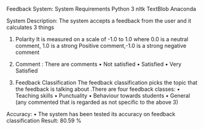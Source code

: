 Feedback System:
System Requirements
Python 3
nltk
TextBlob
Anaconda

System Description:
The system accepts a feedback from the user and it calculates 3 things 
1.	Polarity
It is measured on a scale of -1.0 to 1.0 where 0.0 is a neutral comment, 1.0 is a strong 
Positive comment,-1.0 is a strong negative comment

2.	Comment :
There are comments 
•	Not satisfied
•	Satisfied
•	Very Satisfied

3.	Feedback Classification
The feedback classification picks the topic that the feedback is talking about .There are four feedback classes:
•	Teaching skills
•	Punctuality
•	Behaviour towards students
•	General (any commented that is regarded as not specific to the above 3)

Accuracy:
•	The system has been tested its accuracy on feedback classification 
Result:  80.59 %



